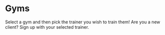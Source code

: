 # Gyms
Select a gym and then pick the trainer you wish to train them! Are you a new client? Sign up with your selected trainer. 
